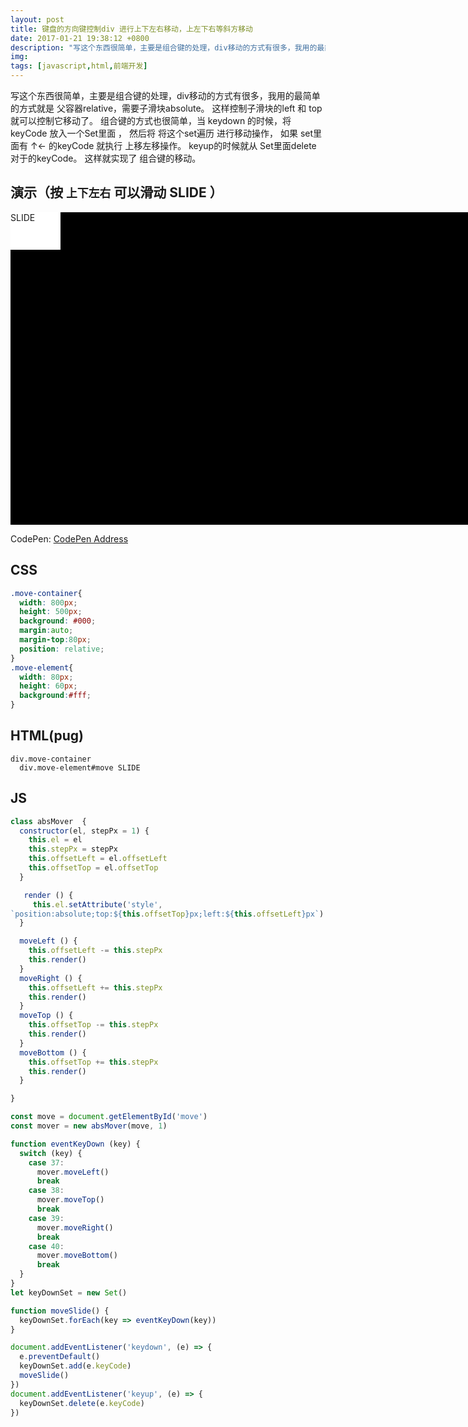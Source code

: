 ```yaml
---
layout: post
title: 键盘的方向键控制div 进行上下左右移动，上左下右等斜方移动
date: 2017-01-21 19:38:12 +0800
description: "写这个东西很简单，主要是组合键的处理，div移动的方式有很多，我用的最简单的方式就是 父容器relative，需要子滑块absolute。 这样控制子滑块的left 和 top 就可以控制它移动了。 组合键的方式也很简单，当 keydown 的时候，将keyCode 放入一个Set里面 ， 然后将 将这个set遍历 进行移动操作， 如果 set里面有 ↑← 的keyCode 就执行 上移左移操作。 keyup的时候就从 Set里面delete 对于的keyCode。 这样就实现了 组合键的移动。  演示（按 上下左右 可以滑动 SLIDE ）  SLIDE CodePen: CodePen A"
img:
tags: [javascript,html,前端开发]
---
```


写这个东西很简单，主要是组合键的处理，div移动的方式有很多，我用的最简单的方式就是
父容器relative，需要子滑块absolute。
这样控制子滑块的left 和 top 就可以控制它移动了。
组合键的方式也很简单，当 keydown 的时候，将keyCode 放入一个Set里面 ， 然后将
将这个set遍历 进行移动操作， 如果 set里面有 ↑← 的keyCode 就执行 上移左移操作。
keyup的时候就从 Set里面delete 对于的keyCode。 这样就实现了 组合键的移动。
## 演示（按 `上下左右` 可以滑动 SLIDE ）
<style>
.move-container{
  width: 800px;
  height: 500px;
  background: #000;
  margin:auto;
  margin-top:0px;
  position: relative;
}
.move-element{
  width: 80px;
  height: 60px;
  background:#fff;
}
</style>

<div class="move-container">
  <div id="move" class="move-element"> SLIDE </div>
</div>

<script>'use strict';
function _classCallCheck(instance, Constructor) {
    if (!(instance instanceof Constructor)) {
        throw new TypeError('Cannot call a class as a function');
    }
}
var absMover = function () {
    function absMover(el) {
        var stepPx = arguments.length <= 1 || arguments[1] === undefined ? 1 : arguments[1];
        _classCallCheck(this, absMover);
        this.el = el;
        this.stepPx = stepPx;
        this.offsetLeft = el.offsetLeft;
        this.offsetTop = el.offsetTop;
    }
    absMover.prototype.render = function render() {
        this.el.setAttribute('style', 'position:absolute;top:' + this.offsetTop + 'px;left:' + this.offsetLeft + 'px');
    };
    absMover.prototype.moveLeft = function moveLeft() {
        this.offsetLeft -= this.stepPx;
        this.render();
    };
    absMover.prototype.moveRight = function moveRight() {
        this.offsetLeft += this.stepPx;
        this.render();
    };
    absMover.prototype.moveTop = function moveTop() {
        this.offsetTop -= this.stepPx;
        this.render();
    };
    absMover.prototype.moveBottom = function moveBottom() {
        this.offsetTop += this.stepPx;
        this.render();
    };
    return absMover;
}();
var bindLoad = function() {
var move = document.getElementById('move');
var mover = new absMover(move, 1);
function eventKeyDown(key) {
    switch (key) {
    case 37:
        mover.moveLeft();
        break;
    case 38:
        mover.moveTop();
        break;
    case 39:
        mover.moveRight();
        break;
    case 40:
        mover.moveBottom();
        break;
    }
}
var keyDownSet = new Set();
function moveSlide() {
    keyDownSet.forEach(function (key) {
        return eventKeyDown(key);
    });
}
document.body.addEventListener('keydown', function (e) {
   if (e.keyCode >=37 && e.keyCode <= 40)     e.preventDefault();
    keyDownSet.add(e.keyCode);
    moveSlide();
});
document.body.addEventListener('keyup', function (e) {
    keyDownSet.delete(e.keyCode);
});
}
setTimeout(bindLoad, 1000)
//# sourceURL=pen.js
</script>

CodePen: [CodePen Address](http://codepen.io/diamondfsd/pen/OWmPNa)
## CSS
```css
.move-container{
  width: 800px;
  height: 500px;
  background: #000;
  margin:auto;
  margin-top:80px;
  position: relative;
}
.move-element{
  width: 80px;
  height: 60px;
  background:#fff;
}
```

## HTML(pug)
```pug
div.move-container
  div.move-element#move SLIDE
```
## JS
```js
class absMover  {
  constructor(el, stepPx = 1) {
    this.el = el
    this.stepPx = stepPx
    this.offsetLeft = el.offsetLeft
    this.offsetTop = el.offsetTop
  }

   render () {
     this.el.setAttribute('style',
`position:absolute;top:${this.offsetTop}px;left:${this.offsetLeft}px`)
  }

  moveLeft () {
    this.offsetLeft -= this.stepPx
    this.render()
  }
  moveRight () {
    this.offsetLeft += this.stepPx
    this.render()
  }
  moveTop () {
    this.offsetTop -= this.stepPx
    this.render()
  }
  moveBottom () {
    this.offsetTop += this.stepPx
    this.render()
  }

}

const move = document.getElementById('move')
const mover = new absMover(move, 1)

function eventKeyDown (key) {
  switch (key) {
    case 37:
      mover.moveLeft()
      break
    case 38:
      mover.moveTop()
      break
    case 39:
      mover.moveRight()
      break
    case 40:
      mover.moveBottom()
      break
  }
}
let keyDownSet = new Set()

function moveSlide() {
  keyDownSet.forEach(key => eventKeyDown(key))
}

document.addEventListener('keydown', (e) => {
  e.preventDefault()
  keyDownSet.add(e.keyCode)
  moveSlide()
})
document.addEventListener('keyup', (e) => {
  keyDownSet.delete(e.keyCode)
})
```